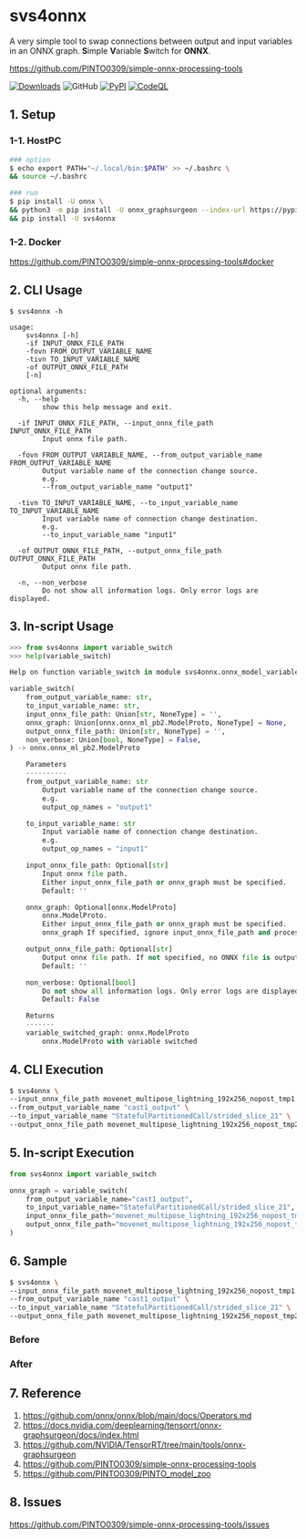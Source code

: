 # svs4onnx
A very simple tool to swap connections between output and input variables in an ONNX graph. **S**imple **V**ariable **S**witch for **ONNX**.

https://github.com/PINTO0309/simple-onnx-processing-tools

[![Downloads](https://static.pepy.tech/personalized-badge/svs4onnx?period=total&units=none&left_color=grey&right_color=brightgreen&left_text=Downloads)](https://pepy.tech/project/svs4onnx) ![GitHub](https://img.shields.io/github/license/PINTO0309/svs4onnx?color=2BAF2B) [![PyPI](https://img.shields.io/pypi/v/svs4onnx?color=2BAF2B)](https://pypi.org/project/svs4onnx/) [![CodeQL](https://github.com/PINTO0309/svs4onnx/workflows/CodeQL/badge.svg)](https://github.com/PINTO0309/svs4onnx/actions?query=workflow%3ACodeQL)



## 1. Setup
### 1-1. HostPC
```bash
### option
$ echo export PATH="~/.local/bin:$PATH" >> ~/.bashrc \
&& source ~/.bashrc

### run
$ pip install -U onnx \
&& python3 -m pip install -U onnx_graphsurgeon --index-url https://pypi.ngc.nvidia.com \
&& pip install -U svs4onnx
```
### 1-2. Docker
https://github.com/PINTO0309/simple-onnx-processing-tools#docker

## 2. CLI Usage
```
$ svs4onnx -h

usage:
    svs4onnx [-h]
    -if INPUT_ONNX_FILE_PATH
    -fovn FROM_OUTPUT_VARIABLE_NAME
    -tivn TO_INPUT_VARIABLE_NAME
    -of OUTPUT_ONNX_FILE_PATH
    [-n]

optional arguments:
  -h, --help
        show this help message and exit.

  -if INPUT_ONNX_FILE_PATH, --input_onnx_file_path INPUT_ONNX_FILE_PATH
        Input onnx file path.

  -fovn FROM_OUTPUT_VARIABLE_NAME, --from_output_variable_name FROM_OUTPUT_VARIABLE_NAME
        Output variable name of the connection change source.
        e.g.
        --from_output_variable_name "output1"

  -tivn TO_INPUT_VARIABLE_NAME, --to_input_variable_name TO_INPUT_VARIABLE_NAME
        Input variable name of connection change destination.
        e.g.
        --to_input_variable_name "input1"

  -of OUTPUT_ONNX_FILE_PATH, --output_onnx_file_path OUTPUT_ONNX_FILE_PATH
        Output onnx file path.

  -n, --non_verbose
        Do not show all information logs. Only error logs are displayed.
```

## 3. In-script Usage
```python
>>> from svs4onnx import variable_switch
>>> help(variable_switch)

Help on function variable_switch in module svs4onnx.onnx_model_variable_switch:

variable_switch(
    from_output_variable_name: str,
    to_input_variable_name: str,
    input_onnx_file_path: Union[str, NoneType] = '',
    onnx_graph: Union[onnx.onnx_ml_pb2.ModelProto, NoneType] = None,
    output_onnx_file_path: Union[str, NoneType] = '',
    non_verbose: Union[bool, NoneType] = False,
) -> onnx.onnx_ml_pb2.ModelProto

    Parameters
    ----------
    from_output_variable_name: str
        Output variable name of the connection change source.
        e.g.
        output_op_names = "output1"

    to_input_variable_name: str
        Input variable name of connection change destination.
        e.g.
        output_op_names = "input1"

    input_onnx_file_path: Optional[str]
        Input onnx file path.
        Either input_onnx_file_path or onnx_graph must be specified.
        Default: ''

    onnx_graph: Optional[onnx.ModelProto]
        onnx.ModelProto.
        Either input_onnx_file_path or onnx_graph must be specified.
        onnx_graph If specified, ignore input_onnx_file_path and process onnx_graph.

    output_onnx_file_path: Optional[str]
        Output onnx file path. If not specified, no ONNX file is output.
        Default: ''

    non_verbose: Optional[bool]
        Do not show all information logs. Only error logs are displayed.
        Default: False

    Returns
    -------
    variable_switched_graph: onnx.ModelProto
        onnx.ModelProto with variable switched
```

## 4. CLI Execution
```bash
$ svs4onnx \
--input_onnx_file_path movenet_multipose_lightning_192x256_nopost_tmp1.onnx \
--from_output_variable_name "cast1_output" \
--to_input_variable_name "StatefulPartitionedCall/strided_slice_21" \
--output_onnx_file_path movenet_multipose_lightning_192x256_nopost_tmp2.onnx
```

## 5. In-script Execution
```python
from svs4onnx import variable_switch

onnx_graph = variable_switch(
    from_output_variable_name="cast1_output",
    to_input_variable_name="StatefulPartitionedCall/strided_slice_21",
    input_onnx_file_path="movenet_multipose_lightning_192x256_nopost_tmp1.onnx",
    output_onnx_file_path="movenet_multipose_lightning_192x256_nopost_tmp2.onnx",
)
```

## 6. Sample
```bash
$ svs4onnx \
--input_onnx_file_path movenet_multipose_lightning_192x256_nopost_tmp1.onnx \
--from_output_variable_name "cast1_output" \
--to_input_variable_name "StatefulPartitionedCall/strided_slice_21" \
--output_onnx_file_path movenet_multipose_lightning_192x256_nopost_tmp2.onnx
```
### Before


### After


## 7. Reference
1. https://github.com/onnx/onnx/blob/main/docs/Operators.md
2. https://docs.nvidia.com/deeplearning/tensorrt/onnx-graphsurgeon/docs/index.html
3. https://github.com/NVIDIA/TensorRT/tree/main/tools/onnx-graphsurgeon
4. https://github.com/PINTO0309/simple-onnx-processing-tools
5. https://github.com/PINTO0309/PINTO_model_zoo

## 8. Issues
https://github.com/PINTO0309/simple-onnx-processing-tools/issues

